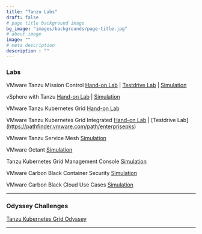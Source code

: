```yaml
---
title: "Tanzu Labs"
draft: false
# page title background image
bg_image: "images/backgrounds/page-title.jpg"
# about image
image: ""
# meta description
description : ""
---
```


### Labs

VMware Tanzu Mission Control [Hand-on Lab](http://labs.hol.vmware.com/HOL/catalogs/lab/8087) | [Testdrive Lab](https://pathfinder.vmware.com/path/tanzu) | [Simulation](http://labs.hol.vmware.com/HOL/catalogs/lab/8516)

vSphere with Tanzu [Hand-on Lab](https://www.vmwarelearningplatform.com/HOL/catalogs/lab/7811) | [Simulation](http://labs.hol.vmware.com/HOL/catalogs/lab/8897)

VMware Tanzu Kubernetes Grid [Hand-on Lab](http://labs.hol.vmware.com/HOL/catalogs/lab/8525)

VMware Tanzu Kubernetes Grid Integrated [Hand-on Lab](http://labs.hol.vmware.com/HOL/catalogs/lab/8546) | [Testdrive Lab] (https://pathfinder.vmware.com/path/enterprisepks)

VMware Tanzu Service Mesh [Simulation](http://labs.hol.vmware.com/HOL/catalogs/lab/8509)

VMware Octant [Simulation](http://labs.hol.vmware.com/HOL/catalogs/lab/8548)

Tanzu Kubernetes Grid Management Console [Simulation](http://labs.hol.vmware.com/HOL/catalogs/lab/8547)

VMware Carbon Black Container Security [Simulation](http://labs.hol.vmware.com/HOL/catalogs/lab/8549)	

VMware Carbon Black Cloud Use Cases [Simulation](http://labs.hol.vmware.com/HOL/catalogs/lab/8550)


--------
### Odyssey Challenges

[Tanzu Kubernetes Grid Odyssey](http://labs.hol.vmware.com/HOL/catalogs/lab/8664)

--------


